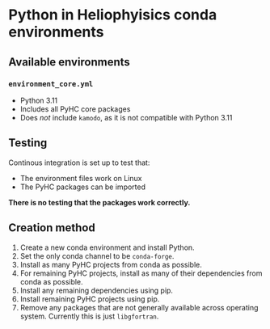 # Python in Heliophyisics conda environments

## Available environments
### `environment_core.yml`
- Python 3.11
- Includes all PyHC core packages
- Does *not* include `kamodo`, as it is not compatible with Python 3.11

## Testing
Continous integration is set up to test that:
- The environment files work on Linux
- The PyHC packages can be imported

**There is no testing that the packages work correctly.**

## Creation method

1. Create a new conda environment and install Python.
1. Set the only conda channel to be `conda-forge`.
1. Install as many PyHC projects from conda as possible.
1. For remaining PyHC projects, install as many of their dependencies from conda as possible.
1. Install any remaining dependencies using pip.
1. Install remaining PyHC projects using pip.
1. Remove any packages that are not generally available across operating system.
   Currently this is just `libgfortran`.
